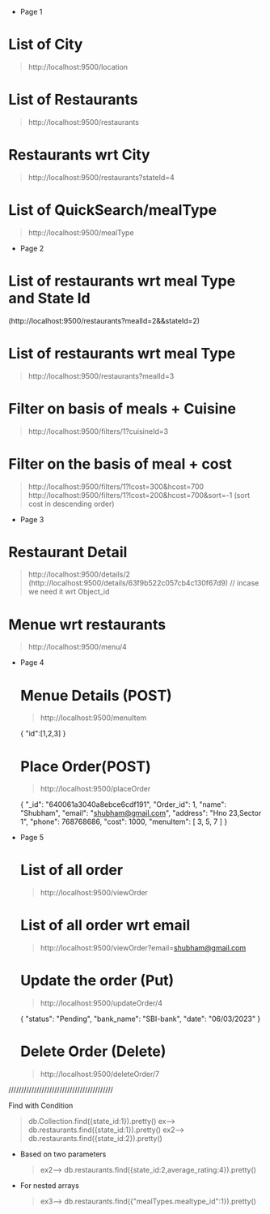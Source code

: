 - Page 1

# List of City

> http://localhost:9500/location

# List of Restaurants

> http://localhost:9500/restaurants

# Restaurants wrt City

> http://localhost:9500/restaurants?stateId=4

# List of QuickSearch/mealType

> http://localhost:9500/mealType

- Page 2

# List of restaurants wrt meal Type and State Id

(http://localhost:9500/restaurants?mealId=2&&stateId=2)

# List of restaurants wrt meal Type

> http://localhost:9500/restaurants?mealId=3

# Filter on basis of meals + Cuisine

> http://localhost:9500/filters/1?cuisineId=3

# Filter on the basis of meal + cost

> http://localhost:9500/filters/1?lcost=300&hcost=700
> http://localhost:9500/filters/1?lcost=200&hcost=700&sort=-1 (sort cost in descending order)

- Page 3

# Restaurant Detail

> http://localhost:9500/details/2
> (http://localhost:9500/details/63f9b522c057cb4c130f67d9) // incase we need it wrt Object_id

# Menue wrt restaurants

> http://localhost:9500/menu/4

- Page 4

  # Menue Details (POST)

  > http://localhost:9500/menuItem

  {
  "id":[1,2,3]
  }

  # Place Order(POST)

  > http://localhost:9500/placeOrder

  {
  "\_id": "640061a3040a8ebce6cdf191",
  "Order_id": 1,
  "name": "Shubham",
  "email": "shubham@gmail.com",
  "address": "Hno 23,Sector 1",
  "phone": 768768686,
  "cost": 1000,
  "menuItem": [
  3,
  5,
  7
  ]
  }

- Page 5

  # List of all order

  > http://localhost:9500/viewOrder

  # List of all order wrt email

  > http://localhost:9500/viewOrder?email=shubham@gmail.com

  # Update the order (Put)

  > http://localhost:9500/updateOrder/4

  {
  "status": "Pending",
  "bank_name": "SBI-bank",
  "date": "06/03/2023"
  }

  # Delete Order (Delete)

  > http://localhost:9500/deleteOrder/7

/////////////////////////////////////////

Find with Condition

> db.Collection.find({state_id:1}).pretty()
> ex--> db.restaurants.find({state_id:1}).pretty()
> ex2--> db.restaurants.find({state_id:2}).pretty()

- Based on two parameters

  > ex2--> db.restaurants.find({state_id:2,average_rating:4}).pretty()

- For nested arrays
  > ex3--> db.restaurants.find({"mealTypes.mealtype_id":1}).pretty()
